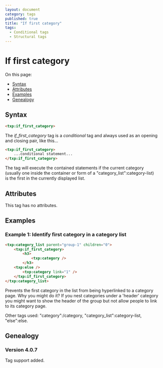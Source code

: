```yaml
---
layout: document
category: tags
published: true
title: "If first category"
tags:
  - Conditional tags
  - Structural tags
---
```


# If first category

On this page:

* [Syntax](#user-content-syntax)
* [Attributes](#user-content-attributes)
* [Examples](#user-content-examples)
* [Genealogy](#user-content-genealogy)

## Syntax

```html
<txp:if_first_category>
```

The *if_first_category* tag is a _conditional_ tag and always used as an opening and closing pair, like this...

```html
<txp:if_first_category>
    ...conditional statement...
</txp:if_first_category>
```

The tag will execute the contained statements if the current category (usually one inside the container or form of a "category_list":category-list) is the first in the currently displayed list.

## Attributes

This tag has no attributes.

## Examples

### Example 1: Identify first category in a category list

```html
<txp:category_list parent="group-1" children="0">
    <txp:if_first_category>
        <h3>
            <txp:category />
        </h3>
    <txp:else />
        <txp:category link="1" />
    </txp:if_first_category>
</txp:category_list>
```

Prevents the first category in the list from being hyperlinked to a category page. Why you might do it? If you nest categories under a 'header' category you might want to show the header of the group but not allow people to link to its category page.

Other tags used: "category":/category, "category_list":category-list, "else":else.

## Genealogy

### Version 4.0.7

Tag support added.
